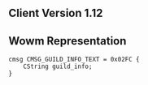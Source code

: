 ## Client Version 1.12

## Wowm Representation
```rust,ignore
cmsg CMSG_GUILD_INFO_TEXT = 0x02FC {
    CString guild_info;    
}

```
